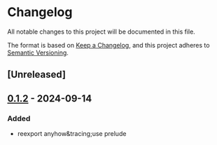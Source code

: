 # Changelog

All notable changes to this project will be documented in this file.

The format is based on [Keep a Changelog](https://keepachangelog.com/en/1.0.0/),
and this project adheres to [Semantic Versioning](https://semver.org/spec/v2.0.0.html).

## [Unreleased]

## [0.1.2](https://github.com/SichangHe/shame.rs/compare/derive_everything-v0.1.1...derive_everything-v0.1.2) - 2024-09-14

### Added

- reexport anyhow&tracing;use prelude
